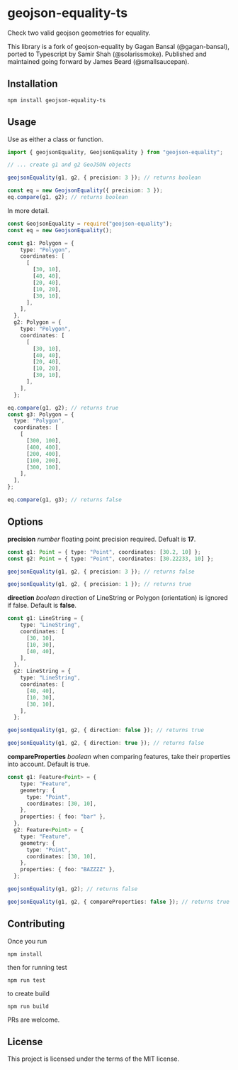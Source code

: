 # geojson-equality-ts

Check two valid geojson geometries for equality.

This library is a fork of geojson-equality by Gagan Bansal (@gagan-bansal), ported to Typescript by Samir Shah (@solarissmoke). Published and maintained going forward by James Beard (@smallsaucepan).

## Installation

```
npm install geojson-equality-ts
```

## Usage

Use as either a class or function.

```typescript
import { geojsonEquality, GeojsonEquality } from "geojson-equality";

// ... create g1 and g2 GeoJSON objects

geojsonEquality(g1, g2, { precision: 3 }); // returns boolean

const eq = new GeojsonEquality({ precision: 3 });
eq.compare(g1, g2); // returns boolean
```

In more detail.

```typescript
const GeojsonEquality = require("geojson-equality");
const eq = new GeojsonEquality();

const g1: Polygon = {
    type: "Polygon",
    coordinates: [
      [
        [30, 10],
        [40, 40],
        [20, 40],
        [10, 20],
        [30, 10],
      ],
    ],
  },
  g2: Polygon = {
    type: "Polygon",
    coordinates: [
      [
        [30, 10],
        [40, 40],
        [20, 40],
        [10, 20],
        [30, 10],
      ],
    ],
  };

eq.compare(g1, g2); // returns true
const g3: Polygon = {
  type: "Polygon",
  coordinates: [
    [
      [300, 100],
      [400, 400],
      [200, 400],
      [100, 200],
      [300, 100],
    ],
  ],
};

eq.compare(g1, g3); // returns false
```

## Options

**precision** _number_ floating point precision required. Defualt is **17**.

```typescript
const g1: Point = { type: "Point", coordinates: [30.2, 10] };
const g2: Point = { type: "Point", coordinates: [30.22233, 10] };

geojsonEquality(g1, g2, { precision: 3 }); // returns false

geojsonEquality(g1, g2, { precision: 1 }); // returns true
```

**direction** _boolean_ direction of LineString or Polygon (orientation) is ignored if false. Default is **false**.

```typescript
const g1: LineString = {
    type: "LineString",
    coordinates: [
      [30, 10],
      [10, 30],
      [40, 40],
    ],
  },
  g2: LineString = {
    type: "LineString",
    coordinates: [
      [40, 40],
      [10, 30],
      [30, 10],
    ],
  };

geojsonEquality(g1, g2, { direction: false }); // returns true

geojsonEquality(g1, g2, { direction: true }); // returns false
```

**compareProperties** _boolean_ when comparing features, take their properties into account. Default is true.

```typescript
const g1: Feature<Point> = {
    type: "Feature",
    geometry: {
      type: "Point",
      coordinates: [30, 10],
    },
    properties: { foo: "bar" },
  },
  g2: Feature<Point> = {
    type: "Feature",
    geometry: {
      type: "Point",
      coordinates: [30, 10],
    },
    properties: { foo: "BAZZZZ" },
  };

geojsonEquality(g1, g2); // returns false

geojsonEquality(g1, g2, { compareProperties: false }); // returns true
```

## Contributing

Once you run

`npm install`

then for running test

`npm run test`

to create build

`npm run build`

PRs are welcome.

## License

This project is licensed under the terms of the MIT license.
